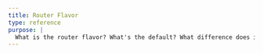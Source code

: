 ```yaml
---
title: Router Flavor
type: reference
purpose: |
  What is the router flavor? What's the default? What difference does it make? (Gateway API only possible with expressions).
---
```

